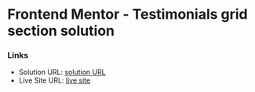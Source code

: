 # Frontend Mentor - Testimonials grid section solution

### Links

- Solution URL: [ solution URL ](https://github.com/Siddhantkhot/Testimonials-grid-section/)
- Live Site URL: [ live site ](https://siddhantkhot.github.io/Testimonials-grid-section/)


